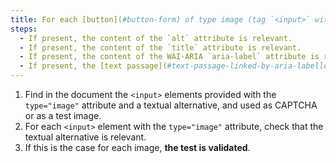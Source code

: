```yaml
---
title: For each [button](#button-form) of type image (tag `<input>` with the attribute `type="image"`) used as [CAPTCHA](#captcha) or as [image-test ](#test-image), having a [textual alternative](#textual-image-alternative), is this alternative relevant?
steps:
  - If present, the content of the `alt` attribute is relevant.
  - If present, the content of the `title` attribute is relevant.
  - If present, the content of the WAI-ARIA `aria-label` attribute is relevant.
  - If present, the [text passage](#text-passage-linked-by-aria-labelledby-or-aria-describedby) associated via the WAI-ARIA attribute `aria-labelledby` is relevant .
---
```


1. Find in the document the `<input>` elements provided with the `type="image"` attribute and a textual alternative, and used as CAPTCHA or as a test image.
2. For each `<input>` element with the `type="image"` attribute, check that the textual alternative is relevant.
3. If this is the case for each image, **the test is validated**.

